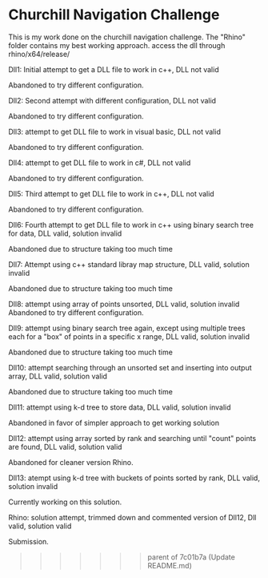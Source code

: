 #  Churchill Navigation Challenge

This is my work done on the churchill navigation challenge.
The "Rhino" folder contains my best working approach. access the dll through rhino/x64/release/


Dll1:
Initial attempt to get a DLL file to work in c++, DLL not valid

Abandoned to try different configuration.

Dll2:
Second attempt with different configuration, DLL not valid

Abandoned to try different configuration.

Dll3:
attempt to get DLL file to work in visual basic, DLL not valid

Abandoned to try different configuration.

Dll4:
attempt to get DLL file to work in c#, DLL not valid

Abandoned to try different configuration.

Dll5:
Third attempt to get DLL file to work in c++, DLL not valid

Abandoned to try different configuration.

Dll6:
Fourth attempt to get DLL file to work in c++ using binary search tree for data, DLL valid, solution invalid

Abandoned due to structure taking too much time

Dll7:
Attempt using c++ standard libray map structure, DLL valid, solution invalid

Abandoned due to structure taking too much time

Dll8:
attempt using array of points unsorted, DLL valid, solution invalid
Abandoned to try different configuration.

Dll9:
attempt using binary search tree again, except using multiple trees each for a "box" of points in a specific x range, DLL valid, solution invalid

Abandoned due to structure taking too much time

Dll10:
attempt searching through an unsorted set and inserting into output array, DLL valid, solution valid

Abandoned due to structure taking too much time

Dll11:
attempt using k-d tree to store data, DLL valid, solution invalid

Abandoned in favor of simpler approach to get working solution

Dll12:
attempt using array sorted by rank and searching until "count" points are found, DLL valid, solution valid

Abandoned for cleaner version Rhino.

Dll13:
atempt using k-d tree with buckets of points sorted by rank, DLL valid, solution invalid

Currently working on this solution.

Rhino:
solution attempt, trimmed down and commented version of Dll12, Dll valid, solution valid

Submission.
>>>>>>> parent of 7c01b7a (Update README.md)
